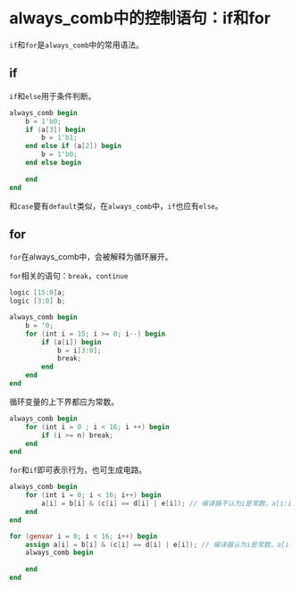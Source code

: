 # **always_comb中的控制语句：if和for**

`if`和`for`是`always_comb`中的常用语法。

## if

`if`和`else`用于条件判断。

```verilog
always_comb begin
    b = 1'b0;
    if (a[3]) begin
        b = 1'b1;
    end else if (a[2]) begin
        b = 1'b0;
    end else begin
        
    end
end
```

和`case`要有`default`类似，在`always_comb`中，`if`也应有`else`。

## for

`for`在always_comb中，会被解释为循环展开。

`for`相关的语句：`break`，`continue`

```verilog
logic [15:0]a;
logic [3:0] b;

always_comb begin
    b = '0;
    for (int i = 15; i >= 0; i--) begin
        if (a[i]) begin
            b = i[3:0];
            break;
        end
    end
end
```

循环变量的上下界都应为常数。

```verilog
always_comb begin
    for (int i = 0 ; i < 16; i ++) begin
        if (i >= n) break;
    end
end
```

`for`和`if`即可表示行为，也可生成电路。

```verilog
always_comb begin
    for (int i = 0; i < 16; i++) begin
        a[i] = b[i] & (c[i] == d[i] | e[i]); // 编译器不认为i是常数，a[i:i+3]非法
    end
end

for (genvar i = 0; i < 16; i++) begin
    assign a[i] = b[i] & (c[i] == d[i] | e[i]); // 编译器认为i是常数，a[i:i+3]合法
    always_comb begin
        
    end
end
```

